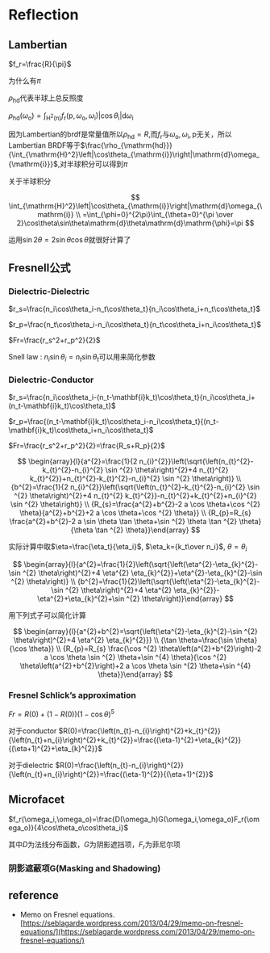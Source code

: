 # Reflection

## Lambertian

$f_r=\frac{R}{\pi}$

为什么有$\pi$

$\rho_{\mathrm{hd}}$代表半球上总反照度

$\rho_{\mathrm{hd}}\left(\omega_{\mathrm{o}}\right)=\int_{\mathrm{H}^{2}(\mathrm{n})} f_{\mathrm{r}}\left(\mathrm{p}, \omega_{\mathrm{o}}, \omega_{\mathrm{i}}\right)\left|\cos \theta_{\mathrm{i}}\right| \mathrm{d} \omega_{\mathrm{i}}$

因为Lambertian的brdf是常量值所以$\rho_{\mathrm{hd}}=R$,而$f_{\mathrm{r}}$与$\omega_{\mathrm{o}},\omega_{\mathrm{i}},\mathrm{p}$无关，所以Lambertian BRDF等于$\frac{\rho_{\mathrm{hd}}}{\int_{\mathrm{H}^2}\left|\cos\theta_{\mathrm{i}}\right|\mathrm{d}\omega_{\mathrm{i}}}$,对半球积分可以得到$\pi$

关于半球积分

$$
\int_{\mathrm{H}^2}\left|\cos\theta_{\mathrm{i}}\right|\mathrm{d}\omega_{\mathrm{i}} \\
=\int_{\phi=0}^{2\pi}\int_{\theta=0}^{\pi \over 2}\cos\theta\sin\theta\mathrm{d}\theta\mathrm{d}\mathrm{\phi}=\pi
$$

运用$\sin2\theta=2\sin\theta\cos\theta$就很好计算了

## Fresnell公式
### Dielectric-Dielectric
$r_s=\frac{n_i\cos\theta_i-n_t\cos\theta_t}{n_i\cos\theta_i+n_t\cos\theta_t}$

$r_p=\frac{n_t\cos\theta_i-n_i\cos\theta_t}{n_t\cos\theta_i+n_i\cos\theta_t}$

$Fr=\frac{r_s^2+r_p^2}{2}$

Snell law : $n_i\sin\theta_i=n_t\sin\theta_t$可以用来简化参数

### Dielectric-Conductor
$r_s=\frac{n_i\cos\theta_i-(n_t-\mathbf{i}k_t)\cos\theta_t}{n_i\cos\theta_i+(n_t-\mathbf{i}k_t)\cos\theta_t}$

$r_p=\frac{(n_t-\mathbf{i}k_t)\cos\theta_i-n_i\cos\theta_t}{(n_t-\mathbf{i}k_t)\cos\theta_i+n_i\cos\theta_t}$

$Fr=\frac{r_s^2+r_p^2}{2}=\frac{R_s+R_p}{2}$

$$
\begin{array}{l}{a^{2}=\frac{1}{2 n_{i}^{2}}\left(\sqrt{\left(n_{t}^{2}-k_{t}^{2}-n_{i}^{2} \sin ^{2} \theta\right)^{2}+4 n_{t}^{2} k_{t}^{2}}+n_{t}^{2}-k_{t}^{2}-n_{i}^{2} \sin ^{2} \theta\right)} \\ {b^{2}=\frac{1}{2 n_{i}^{2}}\left(\sqrt{\left(n_{t}^{2}-k_{t}^{2}-n_{i}^{2} \sin ^{2} \theta\right)^{2}+4 n_{t}^{2} k_{t}^{2}}-n_{t}^{2}+k_{t}^{2}+n_{i}^{2} \sin ^{2} \theta\right)} \\ {R_{s}=\frac{a^{2}+b^{2}-2 a \cos \theta+\cos ^{2} \theta}{a^{2}+b^{2}+2 a \cos \theta+\cos ^{2} \theta}} \\ {R_{p}=R_{s} \frac{a^{2}+b^{2}-2 a \sin \theta \tan \theta+\sin ^{2} \theta \tan ^{2} \theta}{\theta \tan ^{2} \theta}}\end{array}
$$

实际计算中取$\eta=\frac{\eta_t}{\eta_i}$, $\eta_k={k_t\over n_i}$, $\theta=\theta_i$

$$
\begin{array}{l}{a^{2}=\frac{1}{2}\left(\sqrt{\left(\eta^{2}-\eta_{k}^{2}-\sin ^{2} \theta\right)^{2}+4 \eta^{2} \eta_{k}^{2}}+\eta^{2}-\eta_{k}^{2}-\sin ^{2} \theta\right)} \\ {b^{2}=\frac{1}{2}\left(\sqrt{\left(\eta^{2}-\eta_{k}^{2}-\sin ^{2} \theta\right)^{2}+4 \eta^{2} \eta_{k}^{2}}-\eta^{2}+\eta_{k}^{2}+\sin ^{2} \theta\right)}\end{array}
$$

用下列式子可以简化计算

$$
\begin{array}{l}{a^{2}+b^{2}=\sqrt{\left(\eta^{2}-\eta_{k}^{2}-\sin ^{2} \theta\right)^{2}+4 \eta^{2} \eta_{k}^{2}}} \\ {\tan \theta=\frac{\sin \theta}{\cos \theta}} \\ {R_{p}=R_{s} \frac{\cos ^{2} \theta\left(a^{2}+b^{2}\right)-2 a \cos \theta \sin ^{2} \theta+\sin ^{4} \theta}{\cos ^{2} \theta\left(a^{2}+b^{2}\right)+2 a \cos \theta \sin ^{2} \theta+\sin ^{4} \theta}}\end{array}
$$

### Fresnel Schlick’s approximation
$Fr=R(0)+(1-R(0))(1-\cos \theta)^{5}$

对于conductor $R(0)=\frac{\left(n_{t}-n_{i}\right)^{2}+k_{t}^{2}}{\left(n_{t}+n_{i}\right)^{2}+k_{t}^{2}}=\frac{(\eta-1)^{2}+\eta_{k}^{2}}{(\eta+1)^{2}+\eta_{k}^{2}}$

对于dielectric $R(0)=\frac{\left(n_{t}-n_{i}\right)^{2}}{\left(n_{t}+n_{i}\right)^{2}}=\frac{(\eta-1)^{2}}{(\eta+1)^{2}}$


## Microfacet
$f_r(\omega_i,\omega_o)=\frac{D(\omega_h)G(\omega_i,\omega_o)F_r(\omega_o)}{4\cos\theta_o\cos\theta_i}$

其中$D$为法线分布函数，$G$为阴影遮挡项，$F_r$为菲尼尔项
### 阴影遮蔽项G(Masking and Shadowing)

## reference
- Memo on Fresnel equations. [https://seblagarde.wordpress.com/2013/04/29/memo-on-fresnel-equations/](https://seblagarde.wordpress.com/2013/04/29/memo-on-fresnel-equations/)